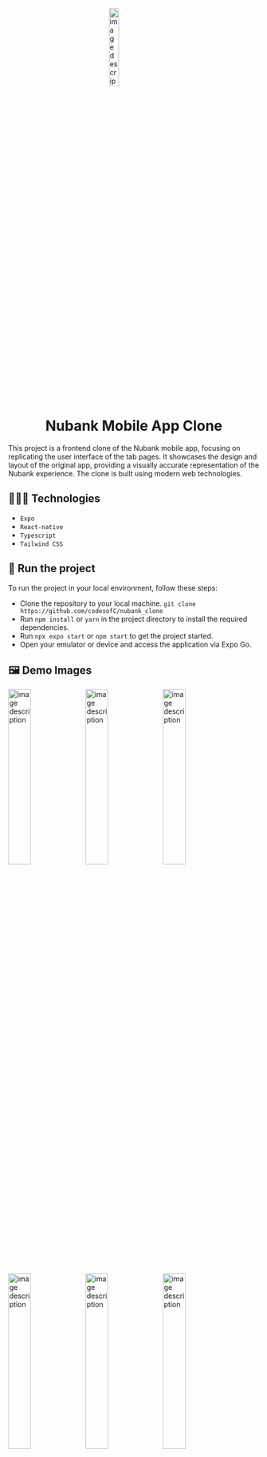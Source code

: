 <img src="https://github.com/user-attachments/assets/03ed7064-473d-4029-a7cf-91d35bc0d666" alt="image description" width="20%" style="display:block; margin: 0 auto;">

<h1 style="text-align: center;"> Nubank Mobile App Clone </h1>

This project is a frontend clone of the Nubank mobile app, focusing on replicating the user interface of the tab pages. It showcases the design and layout of the original app, providing a visually accurate representation of the Nubank experience. The clone is built using modern web technologies.

## 👩🏾‍💻 Technologies
- `Expo`
- `React-native`
- `Typescript`
- `Tailwind CSS`

## 🚦 Run the project
To run the project in your local environment, follow these steps:
- Clone the repository to your local machine. `git clone https://github.com/codesofC/nubank_clone`
- Run `npm install` or `yarn` in the project directory to install the required dependencies.
- Run `npx expo start` or `npm start` to get the project started.
- Open your emulator or device and access the application via Expo Go.
  
## 🖼 Demo Images
<img src="https://github.com/user-attachments/assets/a1372922-abbb-41e1-9aba-2f8aa0731957" alt="image description" width="30%" />
<img src="https://github.com/user-attachments/assets/193dbabc-c095-4de4-9800-6eb1df01bb7b" alt="image description" width="30%" />
<img src="https://github.com/user-attachments/assets/0984c81b-b998-4b24-9520-7c4e87f554a1" alt="image description" width="30%" />
<img src="https://github.com/user-attachments/assets/4228fa9d-23a7-4f2b-b209-e09942cd217d" alt="image description" width="30%" />
<img src="https://github.com/user-attachments/assets/490e4c25-9284-402d-8f78-12d6aad3d02f" alt="image description" width="30%" />
<img src="https://github.com/user-attachments/assets/326cf41b-8e18-438e-85a7-6b134dea7b0c" alt="image description" width="30%" />

